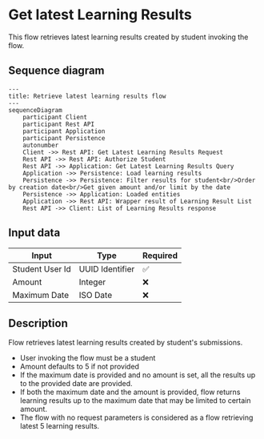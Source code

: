 # Get latest Learning Results

This flow retrieves latest learning results created by student invoking the flow.

## Sequence diagram

```mermaid
---
title: Retrieve latest learning results flow
---
sequenceDiagram
    participant Client
    participant Rest API
    participant Application
    participant Persistence
    autonumber
    Client ->> Rest API: Get Latest Learning Results Request
    Rest API ->> Rest API: Authorize Student
    Rest API ->> Application: Get Latest Learning Results Query
    Application ->> Persistence: Load learning results
    Persistence ->> Persistence: Filter results for student<br/>Order by creation date<br/>Get given amount and/or limit by the date
    Persistence ->> Application: Loaded entities
    Application ->> Rest API: Wrapper result of Learning Result List
    Rest API ->> Client: List of Learning Results response
```

## Input data

| Input           | Type            | Required |
|-----------------|-----------------|----------|
| Student User Id | UUID Identifier | ✅        |
| Amount          | Integer         | ❌        |
| Maximum Date    | ISO Date        | ❌        |

## Description

Flow retrieves latest learning results created by student's submissions.

- User invoking the flow must be a student
- Amount defaults to 5 if not provided
- If the maximum date is provided and no amount is set, all the results up to the provided date are provided.
- If both the maximum date and the amount is provided, flow returns learning results up to the maximum date that may be limited to certain amount.
- The flow with no request parameters is considered as a flow retrieving latest 5 learning results.